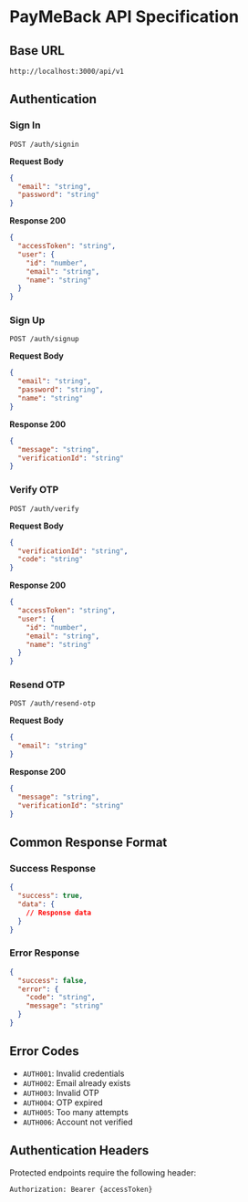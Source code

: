 # PayMeBack API Specification

## Base URL
```
http://localhost:3000/api/v1
```

## Authentication

### Sign In
```http
POST /auth/signin
```

**Request Body**
```json
{
  "email": "string",
  "password": "string"
}
```

**Response 200**
```json
{
  "accessToken": "string",
  "user": {
    "id": "number",
    "email": "string",
    "name": "string"
  }
}
```

### Sign Up
```http
POST /auth/signup
```

**Request Body**
```json
{
  "email": "string",
  "password": "string",
  "name": "string"
}
```

**Response 200**
```json
{
  "message": "string",
  "verificationId": "string"
}
```

### Verify OTP
```http
POST /auth/verify
```

**Request Body**
```json
{
  "verificationId": "string",
  "code": "string"
}
```

**Response 200**
```json
{
  "accessToken": "string",
  "user": {
    "id": "number",
    "email": "string",
    "name": "string"
  }
}
```

### Resend OTP
```http
POST /auth/resend-otp
```

**Request Body**
```json
{
  "email": "string"
}
```

**Response 200**
```json
{
  "message": "string",
  "verificationId": "string"
}
```

## Common Response Format

### Success Response
```json
{
  "success": true,
  "data": {
    // Response data
  }
}
```

### Error Response
```json
{
  "success": false,
  "error": {
    "code": "string",
    "message": "string"
  }
}
```

## Error Codes
- `AUTH001`: Invalid credentials
- `AUTH002`: Email already exists
- `AUTH003`: Invalid OTP
- `AUTH004`: OTP expired
- `AUTH005`: Too many attempts
- `AUTH006`: Account not verified

## Authentication Headers
Protected endpoints require the following header:
```http
Authorization: Bearer {accessToken}
```